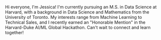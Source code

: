 Hi everyone, I'm Jessica! I'm currently pursuing an M.S. in Data Science at Harvard, with a background in Data Science and Mathematics from the University of Toronto. My interests range from Machine Learning to Technical Sales, and I recently earned an "Honorable Mention" in the Harvard-Duke AI/ML Global Hackathon. Can't wait to connect and learn together!